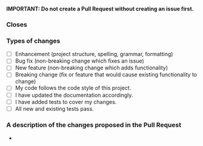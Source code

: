 **IMPORTANT: Do not create a Pull Request without creating an issue first.**

<!-- In order to make the process easier, we've included a pull request template. 
 Keep the title entirely in lowercase with the exception of proper nouns, acronyms, and terms. -->


<!-- Please enter the Issue number you are resolving in your PR after 'Closes #' -->

### Closes #

<!-- Please provide enough information so that others can review your pull request. -->

### Types of changes

<!--- What types of changes does your code introduce? Put an `x` in all the boxes that apply. -->

- [ ] Enhancement (project structure, spelling, grammar, formatting)
- [ ] Bug fix (non-breaking change which fixes an issue)
- [ ] New feature (non-breaking change which adds functionality)
- [ ] Breaking change (fix or feature that would cause existing functionality to change)
- [ ] My code follows the code style of this project.
- [ ] I have updated the documentation accordingly.
- [ ] I have added tests to cover my changes.
- [ ] All new and existing tests pass.

### A description of the changes proposed in the Pull Request

<!--- Provide a small description of the changes. -->
- 
